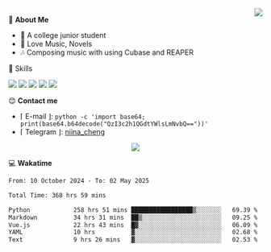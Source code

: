 <a href="#">
    <img align="right" src="https://github-readme-stats-tau-lilac-25.vercel.app/api?username=irorange27&count_private=true&show_icons=true&theme=transparent" />
</a>

💭 **About Me**

- 🏫 A college junior student
- 🍕 Love Music, Novels
- 🎶 Composing music with using Cubase and REAPER


🚀 Skills

![](https://img.shields.io/badge/-python-3e74a2?style=for-the-badge&logo=Python&logoColor=fff
)
![](https://img.shields.io/badge/-javascript-f0db4f?style=for-the-badge&logo=JavaScript&logoColor=fff
)
![](https://img.shields.io/badge/-vue3-41b883?style=for-the-badge&logo=Vue.js&logoColor=fff
)
![](https://img.shields.io/badge/-docker-2496ed?style=for-the-badge&logo=Docker&logoColor=fff
)
![](https://img.shields.io/badge/-linux-000000?style=for-the-badge&logo=Linux&logoColor=fff&color=000
)

😊 **Contact me**

- ⌈ E-mail ⌋: `python -c 'import base64; print(base64.b64decode("QzI3c2h1QGdtYWlsLmNvbQ=="))'`
- ⌈ Telegram ⌋: [niina_cheng](https://t.me/niina_cheng)

</p>
    <p align="center">
    <img src="https://profile-counter.glitch.me/{irorange27}/count.svg" />
</p>

💻 **Wakatime**

<!--START_SECTION:waka-->

```txt
From: 10 October 2024 - To: 02 May 2025

Total Time: 368 hrs 59 mins

Python            258 hrs 51 mins █████████████████▒░░░░░░░   69.39 %
Markdown          34 hrs 31 mins  ██▒░░░░░░░░░░░░░░░░░░░░░░   09.25 %
Vue.js            22 hrs 43 mins  █▓░░░░░░░░░░░░░░░░░░░░░░░   06.09 %
YAML              10 hrs          ▓░░░░░░░░░░░░░░░░░░░░░░░░   02.68 %
Text              9 hrs 26 mins   ▓░░░░░░░░░░░░░░░░░░░░░░░░   02.53 %
```

<!--END_SECTION:waka-->
